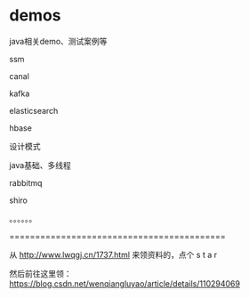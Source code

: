 # demos
java相关demo、测试案例等

ssm

canal

kafka

elasticsearch

hbase

设计模式

java基础、多线程

rabbitmq

shiro

。。。。。。

==========================================

从 http://www.lwqgj.cn/1737.html 来领资料的，点个 s t a r 

然后前往这里领：https://blog.csdn.net/wenqiangluyao/article/details/110294069
